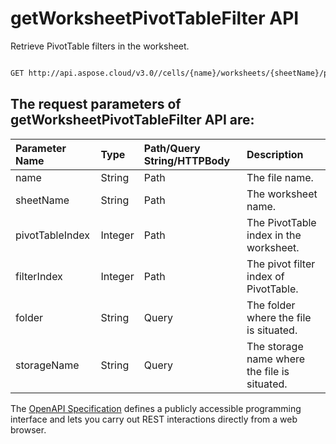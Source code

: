 # **getWorksheetPivotTableFilter API**

Retrieve PivotTable filters in the worksheet. 

```bash

GET http://api.aspose.cloud/v3.0//cells/{name}/worksheets/{sheetName}/pivottables/{pivotTableIndex}/PivotFilters/{filterIndex}

```

## The request parameters of **getWorksheetPivotTableFilter** API are: 

| Parameter Name | Type | Path/Query String/HTTPBody | Description | 
| :- | :- | :- |:- | 
|name|String|Path|The file name.|
|sheetName|String|Path|The worksheet name.|
|pivotTableIndex|Integer|Path|The PivotTable index in the worksheet.|
|filterIndex|Integer|Path|The pivot filter index of PivotTable.|
|folder|String|Query|The folder where the file is situated.|
|storageName|String|Query|The storage name where the file is situated.|


The [OpenAPI Specification](https://reference.aspose.cloud/cells/#/PivotTablesController/GetWorksheetPivotTableFilter) defines a publicly accessible programming interface and lets you carry out REST interactions directly from a web browser.
